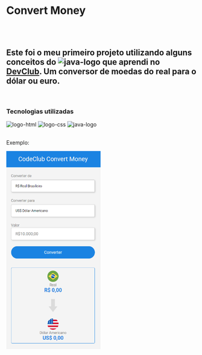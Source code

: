<h1>Convert Money</h1>
<br>
<br>
<h2>Este foi o meu primeiro projeto utilizando alguns conceitos do <img src="https://img.shields.io/badge/JavaScript-323330?style=for-the-badge&logo=javascript&logoColor=F7DF1E" alt="java-logo" /> que aprendi no  <a href="https://rodolfomori.com.br/devclub"> DevClub<a/>. Um conversor de moedas do real para o dólar ou euro. </h2>
<br>
<h3>Tecnologias utilizadas</h3>
  <img src="https://img.shields.io/badge/HTML5-E34F26?style=for-the-badge&logo=html5&logoColor=white" alt="logo-html" />
  <img src="https://img.shields.io/badge/CSS3-1572B6?style=for-the-badge&logo=css3&logoColor=white" alt="logo-css" />
  <img src="https://img.shields.io/badge/JavaScript-323330?style=for-the-badge&logo=javascript&logoColor=F7DF1E" alt="java-logo" />
<br>
<br>
<p>Exemplo:<p>
<img width="250px" src="https://github.com/Robx33/Projeto-Conversor-de-Moedas/blob/master/assets/2023-01-05...png?raw=true">
